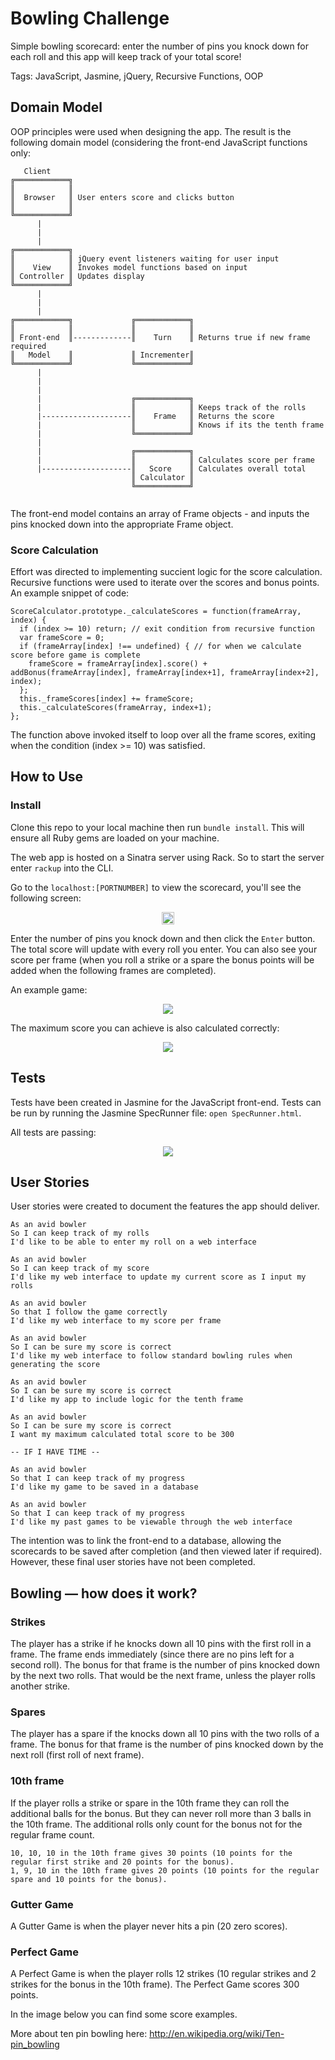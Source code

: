
Bowling Challenge
=================

Simple bowling scorecard: enter the number of pins you knock down for each roll and this app will keep track of your total score!

Tags: JavaScript, Jasmine, jQuery, Recursive Functions, OOP


## Domain Model

OOP principles were used when designing the app. The result is the following domain model (considering the front-end JavaScript functions only:

```
   Client
╔════════════╗  
║            ║ 
║  Browser   ║ User enters score and clicks button     
║            ║
╚════════════╝
      |
      | 
      |
╔════════════╗
║            ║ jQuery event listeners waiting for user input
║    View    ║ Invokes model functions based on input
║ Controller ║ Updates display
╚════════════╝
      |
      |
      |                
╔════════════╗             ╔════════════╗       
║            ║             ║            ║       
║ Front-end  ║-------------║    Turn    ║ Returns true if new frame required 
║   Model    ║             ║ Incrementer║       
╚════════════╝             ╚════════════╝ 
      |
      |
      |
      |                    ╔════════════╗
      |                    ║            ║ Keeps track of the rolls           
      |--------------------║    Frame   ║ Returns the score
      |                    ║            ║ Knows if its the tenth frame
      |                    ╚════════════╝
      | 
      |                    ╔════════════╗
      |                    ║            ║ Calculates score per frame
      |--------------------║   Score    ║ Calculates overall total
                           ║ Calculator ║
                           ╚════════════╝
                                              
```

The front-end model contains an array of Frame objects - and inputs the pins knocked down into the appropriate Frame object.


### Score Calculation

Effort was directed to implementing succient logic for the score calculation. Recursive functions were used to iterate over the scores and bonus points. An example snippet of code:

```
ScoreCalculator.prototype._calculateScores = function(frameArray, index) {
  if (index >= 10) return; // exit condition from recursive function
  var frameScore = 0;
  if (frameArray[index] !== undefined) { // for when we calculate score before game is complete
    frameScore = frameArray[index].score() + addBonus(frameArray[index], frameArray[index+1], frameArray[index+2], index);
  };
  this._frameScores[index] += frameScore;
  this._calculateScores(frameArray, index+1);
};
```

The function above invoked itself to loop over all the frame scores, exiting when the condition (index >= 10) was satisfied.


## How to Use

### Install

Clone this repo to your local machine then run `bundle install`. This will ensure all Ruby gems are loaded on your machine.

The web app is hosted on a Sinatra server using Rack. So to start the server enter `rackup` into the CLI. 

Go to the `localhost:[PORTNUMBER]` to view the scorecard, you'll see the following screen:

<p align="center"><img width=20, src="./public/images/first_view.png"/></p>

Enter the number of pins you knock down and then click the `Enter` button. The total score will update with every roll you enter. You can also see your score per frame (when you roll a strike or a spare the bonus points will be added when the following frames are completed).

An example game:
<p align="center"><img src="./public/images/example_game.png"/></p>

The maximum score you can achieve is also calculated correctly:
<p align="center"><img src="./public/images/max_score.png"/></p>


## Tests

Tests have been created in Jasmine for the JavaScript front-end. Tests can be run by running the Jasmine SpecRunner file:
`open SpecRunner.html`.

All tests are passing:
<p align="center"><img src="./public/images/jasmine_tests.png"/></p>


## User Stories

User stories were created to document the features the app should deliver.

```
As an avid bowler
So I can keep track of my rolls
I'd like to be able to enter my roll on a web interface

As an avid bowler
So I can keep track of my score
I'd like my web interface to update my current score as I input my rolls

As an avid bowler
So that I follow the game correctly
I'd like my web interface to my score per frame

As an avid bowler
So I can be sure my score is correct
I'd like my web interface to follow standard bowling rules when generating the score

As an avid bowler
So I can be sure my score is correct
I'd like my app to include logic for the tenth frame

As an avid bowler
So I can be sure my score is correct
I want my maximum calculated total score to be 300

-- IF I HAVE TIME --

As an avid bowler
So that I can keep track of my progress
I'd like my game to be saved in a database

As an avid bowler
So that I can keep track of my progress
I'd like my past games to be viewable through the web interface
```

The intention was to link the front-end to a database, allowing the scorecards to be saved after completion (and then viewed later if required). However, these final user stories have not been completed.


## Bowling — how does it work?

### Strikes

The player has a strike if he knocks down all 10 pins with the first roll in a frame. The frame ends immediately (since there are no pins left for a second roll). The bonus for that frame is the number of pins knocked down by the next two rolls. That would be the next frame, unless the player rolls another strike.

### Spares

The player has a spare if the knocks down all 10 pins with the two rolls of a frame. The bonus for that frame is the number of pins knocked down by the next roll (first roll of next frame).

### 10th frame

If the player rolls a strike or spare in the 10th frame they can roll the additional balls for the bonus. But they can never roll more than 3 balls in the 10th frame. The additional rolls only count for the bonus not for the regular frame count.

    10, 10, 10 in the 10th frame gives 30 points (10 points for the regular first strike and 20 points for the bonus).
    1, 9, 10 in the 10th frame gives 20 points (10 points for the regular spare and 10 points for the bonus).

### Gutter Game

A Gutter Game is when the player never hits a pin (20 zero scores).

### Perfect Game

A Perfect Game is when the player rolls 12 strikes (10 regular strikes and 2 strikes for the bonus in the 10th frame). The Perfect Game scores 300 points.

In the image below you can find some score examples.

More about ten pin bowling here: http://en.wikipedia.org/wiki/Ten-pin_bowling


